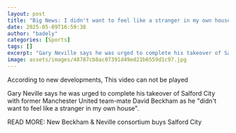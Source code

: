 ```yaml
---
layout: post
title: "Big News: I didn't want to feel like a stranger in my own house - Neville"
date: 2025-05-09T16:59:38
author: "badely"
categories: [Sports]
tags: []
excerpt: "Gary Neville says he was urged to complete his takeover of Salford City with David Beckham as he 'didn't want to feel like a stranger in my own house'"
image: assets/images/48787cb8ac07391d49ed21b6559d1c97.jpg
---
```


According to new developments, This video can not be played

Gary Neville says he was urged to complete his takeover of Salford City with former Manchester United team-mate David Beckham as he "didn't want to feel like a stranger in my own house".

READ MORE: New Beckham & Neville consortium buys Salford City

